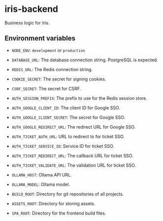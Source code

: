 # iris-backend

Business logic for Iris.

## Environment variables

- `NODE_ENV`: `development` or `production`
- `DATABASE_URL`: The database connection string. PostgreSQL is expected.
- `REDIS_URL`: The Redis connection string.
- `COOKIE_SECRET`: The secret for signing cookies.
- `CSRF_SECRET`: The secret for CSRF.
- `AUTH_SESSION_PREFIX`: The prefix to use for the Redis session store.
- `AUTH_GOOGLE_CLIENT_ID`: The client ID for Google SSO.
- `AUTH_GOOGLE_CLIENT_SECRET`: The secret for Google SSO.
- `AUTH_GOOGLE_REDIRECT_URL`: The redirect URL for Google SSO.
- `AUTH_TICKET_AUTH_URL`: URL to redirect to for ticket SSO.
- `AUTH_TICKET_SERVICE_ID`: Service ID for ticket SSO.
- `AUTH_TICKET_REDIRECT_URL`: The callback URL for ticket SSO.
- `AUTH_TICKET_VALIDATE_URL`: The validation URL for ticket SSO.
- `OLLAMA_HOST`: Ollama API URL.
- `OLLAMA_MODEL`: Ollama model.

- `BUILD_ROOT`: Directory for git repositories of all projects.
- `ASSETS_ROOT`: Directory for storing assets.
- `SPA_ROOT`: Directory for the frontend build files.
